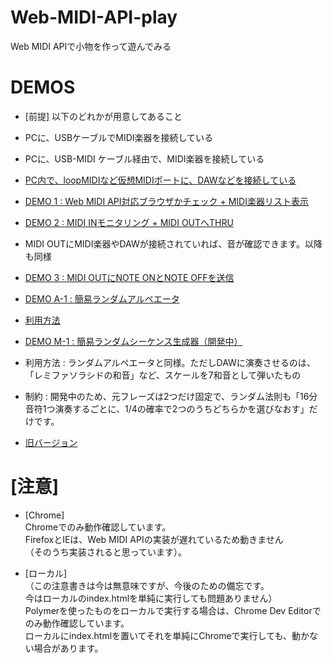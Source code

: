 # Web-MIDI-API-play
Web MIDI APIで小物を作って遊んでみる

# DEMOS
* [前提] 以下のどれかが用意してあること
 * PCに、USBケーブルでMIDI楽器を接続している
 * PCに、USB-MIDI ケーブル経由で、MIDI楽器を接続している
 * [PC内で、loopMIDIなど仮想MIDIポートに、DAWなどを接続している](https://github.com/tanikawa04/webmidiapi_to_daw_sample/blob/master/virtual_midi_port.md)

* [DEMO 1 : Web MIDI API対応ブラウザかチェック + MIDI楽器リスト表示](http://cat2151.github.io/Web-MIDI-API-play/index01.html)

* [DEMO 2 : MIDI INモニタリング + MIDI OUTへTHRU](http://cat2151.github.io/Web-MIDI-API-play/index02.html)
 * MIDI OUTにMIDI楽器やDAWが接続されていれば、音が確認できます。以降も同様

* [DEMO 3 : MIDI OUTにNOTE ONとNOTE OFFを送信](http://cat2151.github.io/Web-MIDI-API-play/index03.html)

* [DEMO A-1 : 簡易ランダムアルペエータ](http://cat2151.github.io/Web-MIDI-API-play/randomArpeggiator01.html)  
 * [利用方法](http://qiita.com/cat2151/items/507bdb4d78e4ae369d02)

* [DEMO M-1 : 簡易ランダムシーケンス生成器（開発中）](http://cat2151.github.io/Web-MIDI-API-play/monoSeqGen02/index.html)  
 * 利用方法 : ランダムアルペエータと同様。ただしDAWに演奏させるのは、「レミファソラシドの和音」など、スケールを7和音として弾いたもの
 * 制約 : 開発中のため、元フレーズは2つだけ固定で、ランダム法則も「16分音符1つ演奏するごとに、1/4の確率で2つのうちどちらかを選びなおす」だけです。
 * [旧バージョン](http://cat2151.github.io/Web-MIDI-API-play/monoSeqGen01.html)

# [注意]
* [Chrome]  
Chromeでのみ動作確認しています。  
FirefoxとIEは、Web MIDI APIの実装が遅れているため動きません  
（そのうち実装されると思っています）。  

* [ローカル]  
（この注意書きは今は無意味ですが、今後のための備忘です。  
今はローカルのindex.htmlを単純に実行しても問題ありません）  
Polymerを使ったものをローカルで実行する場合は、Chrome Dev Editorでのみ動作確認しています。  
ローカルにindex.htmlを置いてそれを単純にChromeで実行しても、動かない場合があります。  
